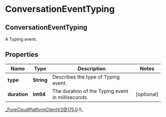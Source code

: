# ConversationEventTyping

## ConversationEventTyping
A Typing event.

## Properties

|Name | Type | Description | Notes|
|------------ | ------------- | ------------- | -------------|
| **type** | **String** | Describes the type of Typing event. | |
| **duration** | **Int64** | The duration of the Typing event in milliseconds. | [optional] |



_PureCloudPlatformClientV2@175.0.0_
